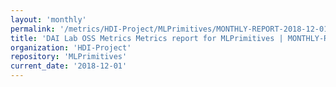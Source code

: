 ```yaml
---
layout: 'monthly'
permalink: '/metrics/HDI-Project/MLPrimitives/MONTHLY-REPORT-2018-12-01/'
title: 'DAI Lab OSS Metrics Metrics report for MLPrimitives | MONTHLY-REPORT-2018-12-01'
organization: 'HDI-Project'
repository: 'MLPrimitives'
current_date: '2018-12-01'
---
```

